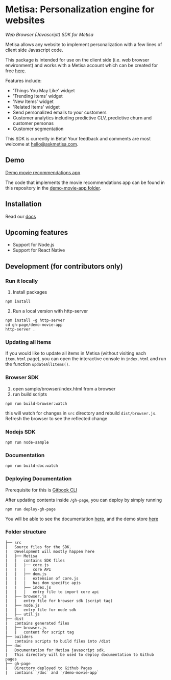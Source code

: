 # Metisa: Personalization engine for websites

_Web Browser (Javascript) SDK for Metisa_

Metisa allows any website to implement personalization with a few lines of client side Javascript code.

This package is intended for use on the client side (i.e. web browser environment) and works with a Metisa account which can be created for free [here](https://askmetisa.com/create).

Features include:

* 'Things You May Like' widget
* 'Trending Items' widget
* 'New Items' widget
* 'Related Items' widget
* Send personalized emails to your customers
* Customer analytics including predictive CLV, predictive churn and customer personas
* Customer segmentation

This SDK is currently in Beta! Your feedback and comments are most welcome at hello@askmetisa.com.

## Demo

[Demo movie recommendations app](https://altitudelabs.github.io/metisa-js/demo-movie-app/)

The code that implements the movie recommendations app can be found in this repository in the [demo-movie-app folder](https://github.com/altitudelabs/metisa-js/tree/master/gh-page/demo-movie-app).

## Installation

Read our [docs](https://altitudelabs.github.io/metisa-js/doc/)

## Upcoming features

- Support for Node.js
- Support for React Native

## Development (for contributors only)

### Run it locally

1. Install packages

```
npm install
```

2. Run a local version with http-server

```
npm install -g http-server
cd gh-page/demo-movie-app
http-server .
```

### Updating all items

If you would like to update all items in Metisa (without visiting each `item.html` page), you can open the interactive console in `index.html` and run the function `updateAllItems()`.

### Browser SDK

1. open sample/browser/index.html from a browser
2. run build scripts
```
npm run build-browser:watch
```
this will watch for changes in `src` directory and rebuild `dist/browser.js`.
Refresh the browser to see the reflected change

### Nodejs SDK

`npm run node-sample`

### Documentation

`npm run build-doc:watch`

### Deploying Documentation

Prerequisite for this is [Gitbook CLI](https://www.npmjs.com/package/gitbook-cli)

After updating contents inside `/gh-page`, you can deploy by simply running
```
npm run deploy-gh-page
```

You will be able to see the documentation [here](https://altitudelabs.github.io/metisa-js/doc/), and the demo store [here](https://altitudelabs.github.io/metisa-js/demo-movie-app/)

### Folder structure

```
├── src
|   Source files for the SDK.
|   Development will mostly happen here
|   ├── Metisa
|   |   contains SDK files
|   |   ├── core.js
|   |   |   core API
|   |   ├── dom.js
|   |   |   extension of core.js
|   |   |   has dom specific apis
|   |   ├── index.js
|   |   |   entry file to import core api
|   ├── browser.js
|   |   entry file for browser sdk (script tag)
|   ├── node.js
|   |   entry file for node sdk
|   ├── util.js
├── dist
|   contains generated files
|   ├── browser.js
|   |   content for script tag
├── builders
|   contains scripts to build files into /dist
├── doc
|   Documentation for Metisa javascript sdk.
|   This directory will be used to deploy documentation to Github pages
├── gh-page
|   Directory deployed to Github Pages
|   contains `/doc` and `/demo-movie-app`
```
